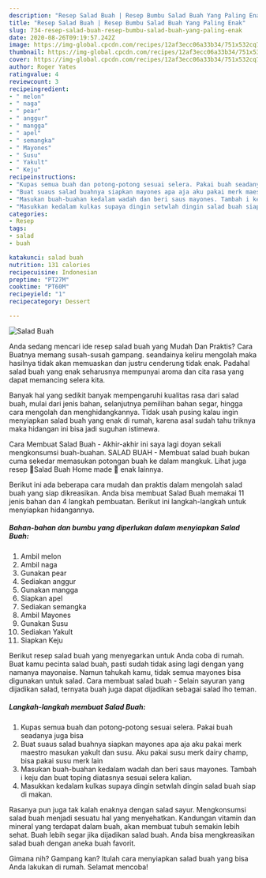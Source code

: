 ```yaml
---
description: "Resep Salad Buah | Resep Bumbu Salad Buah Yang Paling Enak"
title: "Resep Salad Buah | Resep Bumbu Salad Buah Yang Paling Enak"
slug: 734-resep-salad-buah-resep-bumbu-salad-buah-yang-paling-enak
date: 2020-08-26T09:19:57.242Z
image: https://img-global.cpcdn.com/recipes/12af3ecc06a33b34/751x532cq70/salad-buah-foto-resep-utama.jpg
thumbnail: https://img-global.cpcdn.com/recipes/12af3ecc06a33b34/751x532cq70/salad-buah-foto-resep-utama.jpg
cover: https://img-global.cpcdn.com/recipes/12af3ecc06a33b34/751x532cq70/salad-buah-foto-resep-utama.jpg
author: Roger Yates
ratingvalue: 4
reviewcount: 3
recipeingredient:
- " melon"
- " naga"
- " pear"
- " anggur"
- " mangga"
- " apel"
- " semangka"
- " Mayones"
- " Susu"
- " Yakult"
- " Keju"
recipeinstructions:
- "Kupas semua buah dan potong-potong sesuai selera. Pakai buah seadanya juga bisa"
- "Buat suaus salad buahnya siapkan mayones apa aja aku pakai merk maestro masukan yakult dan susu. Aku pakai susu merk dairy champ, bisa pakai susu merk lain"
- "Masukan buah-buahan kedalam wadah dan beri saus mayones. Tambah i keju dan buat toping diatasnya sesuai selera kalian."
- "Masukkan kedalam kulkas supaya dingin setwlah dingin salad buah siap di makan."
categories:
- Resep
tags:
- salad
- buah

katakunci: salad buah 
nutrition: 131 calories
recipecuisine: Indonesian
preptime: "PT27M"
cooktime: "PT60M"
recipeyield: "1"
recipecategory: Dessert

---
```



![Salad Buah](https://img-global.cpcdn.com/recipes/12af3ecc06a33b34/751x532cq70/salad-buah-foto-resep-utama.jpg)

Anda sedang mencari ide resep salad buah yang Mudah Dan Praktis? Cara Buatnya memang susah-susah gampang. seandainya keliru mengolah maka hasilnya tidak akan memuaskan dan justru cenderung tidak enak. Padahal salad buah yang enak seharusnya mempunyai aroma dan cita rasa yang dapat memancing selera kita.

Banyak hal yang sedikit banyak mempengaruhi kualitas rasa dari salad buah, mulai dari jenis bahan, selanjutnya pemilihan bahan segar, hingga cara mengolah dan menghidangkannya. Tidak usah pusing kalau ingin menyiapkan salad buah yang enak di rumah, karena asal sudah tahu triknya maka hidangan ini bisa jadi suguhan istimewa.

Cara Membuat Salad Buah - Akhir-akhir ini saya lagi doyan sekali mengkonsumsi buah-buahan. SALAD BUAH - Membuat salad buah bukan cuma sekedar memasukan potongan buah ke dalam mangkuk. Lihat juga resep 🍓Salad Buah Home made 🍇 enak lainnya.


Berikut ini ada beberapa cara mudah dan praktis dalam mengolah salad buah yang siap dikreasikan. Anda bisa membuat Salad Buah memakai 11 jenis bahan dan 4 langkah pembuatan. Berikut ini langkah-langkah untuk menyiapkan hidangannya.

<!--inarticleads1-->

##### Bahan-bahan dan bumbu yang diperlukan dalam menyiapkan Salad Buah:

1. Ambil  melon
1. Ambil  naga
1. Gunakan  pear
1. Sediakan  anggur
1. Gunakan  mangga
1. Siapkan  apel
1. Sediakan  semangka
1. Ambil  Mayones
1. Gunakan  Susu
1. Sediakan  Yakult
1. Siapkan  Keju


Berikut resep salad buah yang menyegarkan untuk Anda coba di rumah. Buat kamu pecinta salad buah, pasti sudah tidak asing lagi dengan yang namanya mayonaise. Namun tahukah kamu, tidak semua mayones bisa digunakan untuk salad. Cara membuat salad buah - Selain sayuran yang dijadikan salad, ternyata buah juga dapat dijadikan sebagai salad lho teman. 

<!--inarticleads2-->

##### Langkah-langkah membuat Salad Buah:

1. Kupas semua buah dan potong-potong sesuai selera. Pakai buah seadanya juga bisa
1. Buat suaus salad buahnya siapkan mayones apa aja aku pakai merk maestro masukan yakult dan susu. Aku pakai susu merk dairy champ, bisa pakai susu merk lain
1. Masukan buah-buahan kedalam wadah dan beri saus mayones. Tambah i keju dan buat toping diatasnya sesuai selera kalian.
1. Masukkan kedalam kulkas supaya dingin setwlah dingin salad buah siap di makan.


Rasanya pun juga tak kalah enaknya dengan salad sayur. Mengkonsumsi salad buah menjadi sesuatu hal yang menyehatkan. Kandungan vitamin dan mineral yang terdapat dalam buah, akan membuat tubuh semakin lebih sehat. Buah lebih segar jika dijadikan salad buah. Anda bisa mengkreasikan salad buah dengan aneka buah favorit. 

Gimana nih? Gampang kan? Itulah cara menyiapkan salad buah yang bisa Anda lakukan di rumah. Selamat mencoba!
